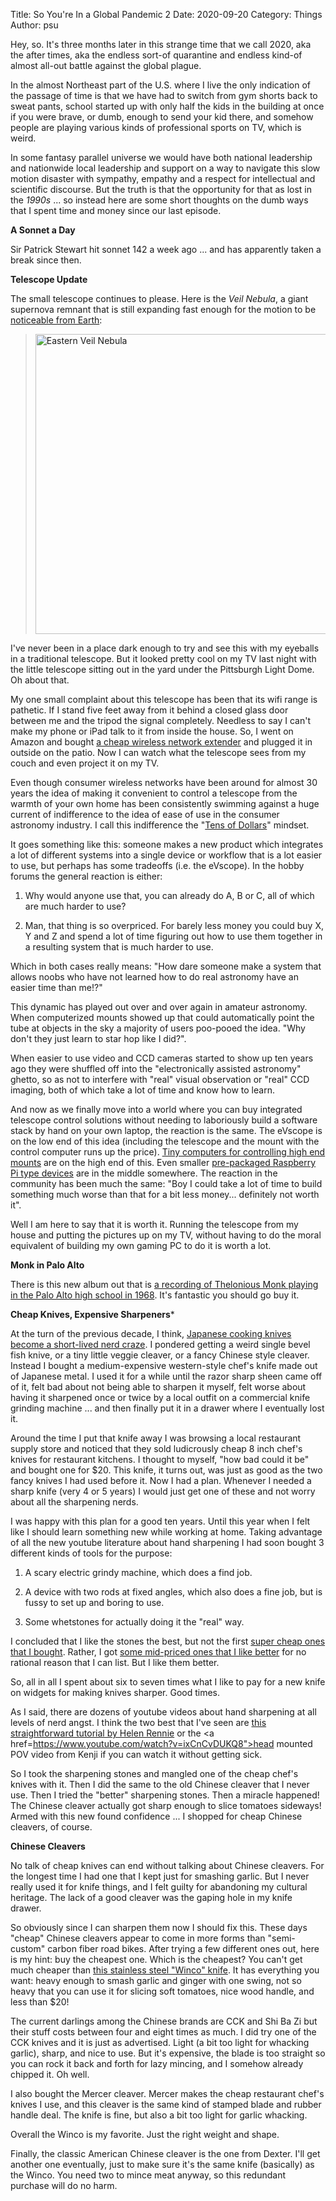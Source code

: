 Title: So You're In a Global Pandemic 2
Date: 2020-09-20
Category: Things
Author: psu


Hey, so. It's three months later in this strange time that we call 2020, aka the after times, aka the endless sort-of quarantine and endless kind-of almost all-out battle against the global plague.

In the almost Northeast part of the U.S. where I live the only indication of the passage of time is that we have had to switch from gym shorts back to sweat pants, school started up with only half the kids in the building at once if you were brave, or dumb, enough to send your kid there, and somehow people are playing various kinds of professional sports on TV, which is weird.

In some fantasy parallel universe we would have both national leadership and nationwide local leadership and support on a way to navigate this slow motion disaster with sympathy, empathy and a respect for intellectual and scientific discourse. But the truth is that the opportunity for that as lost in the _1990s_ ... so instead here are some short thoughts on the dumb ways that I spent time and money since our last episode.

**A Sonnet a Day**

Sir Patrick Stewart hit sonnet 142 a week ago ... and has apparently taken a break since then. 

**Telescope Update**

The small telescope continues to please. Here is the _Veil Nebula_, a giant supernova remnant that is still expanding fast enough for the motion to be <a href="https://www.youtube.com/watch?v=C4JihreUQiI">noticeable from Earth</a>:

> <a data-flickr-embed="true" href="https://www.flickr.com/photos/79904144@N00/50370624738/in/dateposted-public/" title="Eastern Veil Nebula"><img src="https://live.staticflickr.com/65535/50370624738_682804a1d1_z.jpg" width="640" height="480" alt="Eastern Veil Nebula"></a><script async src="//embedr.flickr.com/assets/client-code.js" charset="utf-8"></script>

I've never been in a place dark enough to try and see this with my eyeballs in a traditional telescope. But it looked pretty cool on my TV last night with the little telescope sitting out in the yard under the Pittsburgh Light Dome. Oh about that.

My one small complaint about this telescope has been that its wifi range is pathetic. If I stand five feet away from it behind a closed glass door between me and the tripod the signal completely. Needless to say I can't make my phone or iPad talk to it from inside the house. So, I went on Amazon and bought <a href="https://www.amazon.com/gp/product/B07WG7SG6V/ref=ppx_yo_dt_b_asin_title_o03_s00?ie=UTF8&psc=1">a cheap wireless network extender</a> and plugged it in outside on the patio. Now I can watch what the telescope sees from my couch and even project it on my TV.

Even though consumer wireless networks have been around for almost 30 years the idea of making it convenient to control a telescope from the warmth of your own home has been consistently swimming against a huge current of indifference to the idea of ease of use in the consumer astronomy industry. I call this indifference the "<a href="http://mutable-states.com/tens-of-dollars.html">Tens of Dollars</a>" mindset.

It goes something like this: someone makes a new product which integrates a lot of different systems into a single device or workflow that is a lot easier to use, but perhaps has some tradeoffs (i.e. the eVscope). In the hobby forums the general reaction is either:

1. Why would anyone use that, you can already do A, B or C, all of which are much harder to use?

1. Man, that thing is so overpriced. For barely less money you could buy X, Y and Z and spend a lot of time figuring out how to use them together in a resulting system that is much harder to use.

Which in both cases really means: "How dare someone make a system that allows noobs who have not learned how to do real astronomy have an easier time than me!?"

This dynamic has played out over and over again in amateur astronomy. When computerized mounts showed up that could automatically point the tube at objects in the sky a majority of users poo-pooed the idea. "Why don't they just learn to star hop like I did?".

When easier to use video and CCD cameras started to show up ten years ago they were shuffled off into the "electronically assisted astronomy" ghetto, so as not to interfere with "real" visual observation or "real" CCD imaging, both of which take a lot of time and know how to learn.

And now as we finally move into a world where you can buy integrated telescope control solutions without needing to laboriously build a software stack by hand on your own laptop, the reaction is the same. The eVscope is on the low end of this idea (including the telescope and the mount with the control computer runs up the price). <a href="https://www.bisque.com/thesky-fusion/">Tiny computers for controlling high end mounts</a> are on the high end of this. Even smaller <a href="https://www.stellarmate.com/products/get-stellarmate-plus.html">pre-packaged Raspberry Pi type devices</a> are in the middle somewhere. The reaction in the community has been much the same: "Boy I could take a lot of time to build something much worse than that for a bit less money... definitely not worth it".

Well I am here to say that it is worth it. Running the telescope from my house and putting the pictures up on my TV, without having to do the moral equivalent of building my own gaming PC to do it is worth a lot.

**Monk in Palo Alto**

There is this new album out that is <a href="https://www.npr.org/2020/06/19/880564012/a-previously-unreleased-thelonious-monk-concert-is-coming-next-month">a recording of Thelonious Monk playing in the Palo Alto high school in 1968</a>. It's fantastic you should go buy it.

**Cheap Knives, Expensive Sharpeners***

At the turn of the previous decade, I think, <a href="http://mutable-states.com/the-shopping-virus.html">Japanese cooking knives become a short-lived nerd craze</a>. I pondered getting a weird single bevel fish knive, or a tiny little veggie cleaver, or a fancy Chinese style cleaver. Instead I bought a medium-expensive western-style chef's knife made out of Japanese metal. I used it for a while until the razor sharp sheen came off of it, felt bad about not being able to sharpen it myself, felt worse about having it sharpened once or twice by a local outfit on a commercial knife grinding machine ... and then finally put it in a drawer where I eventually lost it. 

Around the time I put that knife away I was browsing a local restaurant supply store and noticed that they sold ludicrously cheap 8 inch chef's knives for restaurant kitchens. I thought to myself, "how bad could it be" and bought one for $20. This knife, it turns out, was just as good as the two fancy knives I had used before it. Now I had a plan. Whenever I needed a sharp  knife (very 4 or 5 years) I would just get one of these and not worry about all the sharpening nerds.

I was happy with this plan for a good ten years. Until this year when I felt like I should learn something new while working at home. Taking advantage of all the new youtube literature about hand sharpening I had soon bought 3 different kinds of tools for the purpose:

1. A scary electric grindy machine, which does a find job.

1. A device with two rods at fixed angles, which also does a fine job, but is fussy to set up and boring to use.

1. Some whetstones for actually doing it the "real" way.

I concluded that I like the stones the best, but not the first <a href="https://www.amazon.com/Sharp-Pebble-Sharpening-Waterstone-Flattening/dp/B01LVZ2OZU/">super cheap ones that I bought</a>. Rather, I got <a href="https://www.amazon.com/Suehiro-CR-3800-double-sided-grinding-Serakkusu/dp/B0176BZNX4/">some mid-priced ones that I like better</a> for no rational reason that I can list. But I like them better. 

So, all in all I spent about six to seven times what I like to pay for a new knife on widgets for making knives sharper. Good times.

As I said, there are dozens of youtube videos about hand sharpening at all levels of nerd angst. I think the two best that I've seen are <a href="https://www.youtube.com/watch?v=2Vu6Dq00v7I">this straightforward tutorial by Helen Rennie</a> or the <a href=https://www.youtube.com/watch?v=ixCnCvDUKQ8">head mounted POV video</a> from Kenji if you can watch it without getting sick.

So I took the sharpening stones and mangled one of the cheap chef's knives with it. Then I did the same to the old Chinese cleaver that I never use. Then I tried the "better" sharpening stones. Then a miracle happened! The Chinese cleaver actually got sharp enough to slice tomatoes sideways! Armed with this new found confidence ... I shopped for cheap Chinese cleavers, of course.

**Chinese Cleavers**

No talk of cheap knives can end without talking about Chinese cleavers. For the longest time I had one that I kept just for smashing garlic. But I never really used it for knife things, and I felt guilty for abandoning my cultural heritage. The lack of a good cleaver was the gaping hole in my knife drawer.

So obviously since I can sharpen them now I should fix this. These days "cheap" Chinese cleavers appear to come in more forms than "semi-custom" carbon fiber road bikes. After trying a few different ones out, here is my hint: buy the cheapest one. Which is the cheapest? You can't get much cheaper than <a href="https://www.amazon.com/Winco-Chinese-Cleaver-wooden-handle/dp/B003HESNR8/">this stainless steel "Winco" knife</a>. It has everything you want: heavy enough to smash garlic and ginger with one swing, not so heavy that you can use it for slicing soft tomatoes, nice wood handle, and less than $20!

The current darlings among the Chinese brands are CCK and Shi Ba Zi but their stuff costs between four and eight times as much. I did try one of the CCK knives and it is just as advertised. Light (a bit too light for whacking garlic), sharp, and nice to use. But it's expensive, the blade is too straight so you can rock it back and forth for lazy mincing, and I somehow already chipped it. Oh well.

I also bought the Mercer cleaver. Mercer makes the cheap restaurant chef's knives I use, and this cleaver is the same kind of stamped blade and rubber handle deal. The knife is fine, but also a bit too light for garlic whacking. 

Overall the Winco is my favorite. Just the right weight and shape.

Finally, the classic American Chinese cleaver is the one from Dexter. I'll get another one eventually, just to make sure it's the same knife (basically) as the Winco. You need two to mince meat anyway, so this redundant purchase will do no harm.



